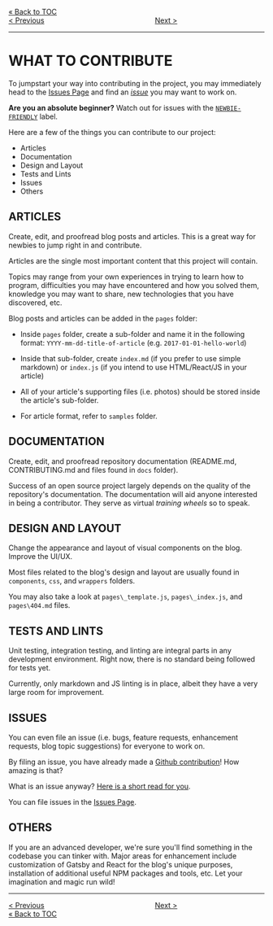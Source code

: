 [&laquo; Back to TOC](../CONTRIBUTING.md#table-of-contents)  
[&lt; Previous](FCC_WORKFLOW.md)
&ensp;&ensp;&ensp;&ensp;&ensp;&ensp;&ensp;&ensp;&ensp;&ensp;&ensp;&ensp;&ensp;&ensp;&ensp;&ensp;&ensp;&ensp;&ensp;&ensp;&ensp;&ensp;&ensp;&ensp;&ensp;&ensp;&ensp;&ensp;&ensp;&ensp;
[Next &gt;](BEST_PRACTICES.md)
***

# WHAT TO CONTRIBUTE

To jumpstart your way into contributing in the project, you may immediately head to the [Issues Page](https://github.com/FCCManila/blog/issues) and find an [_issue_](https://guides.github.com/features/issues/) you may want to work on.

**Are you an absolute beginner?** Watch out for issues with the [`NEWBIE-FRIENDLY`](https://github.com/FCCManila/blog/labels/NEWBIE%20FRIENDLY) label.

Here are a few of the things you can contribute to our project:

- Articles
- Documentation
- Design and Layout
- Tests and Lints
- Issues
- Others

## ARTICLES

Create, edit, and proofread blog posts and articles. This is a great way for newbies to jump right in and contribute.

Articles are the single most important content that this project will contain.

Topics may range from your own experiences in trying to learn how to program, difficulties you may have encountered and how you solved them, knowledge you may want to share, new technologies that you have discovered, etc.

Blog posts and articles can be added in the `pages` folder:

- Inside `pages` folder, create a sub-folder and name it in the following format: `YYYY-mm-dd-title-of-article` (e.g. `2017-01-01-hello-world`)

- Inside that sub-folder, create `index.md` (if you prefer to use simple markdown) or `index.js` (if you intend to use HTML/React/JS in your article)

- All of your article's supporting files (i.e. photos) should be stored inside the article's sub-folder.

- For article format, refer to `samples` folder.

## DOCUMENTATION

Create, edit, and proofread repository documentation (README.md, CONTRIBUTING.md and files found in `docs` folder).

Success of an open source project largely depends on the quality of the repository's documentation. The documentation will aid anyone interested in being a contributor. They serve as virtual _training wheels_ so to speak.

## DESIGN AND LAYOUT

Change the appearance and layout of visual components on the blog. Improve the UI/UX.

Most files related to the blog's design and layout are usually found in `components`, `css`, and `wrappers` folders.

You may also take a look at `pages\_template.js`, `pages\_index.js`, and `pages\404.md` files.

## TESTS AND LINTS

Unit testing, integration testing, and linting are integral parts in any development environment. Right now, there is no standard being followed for tests yet.

Currently, only markdown and JS linting is in place, albeit they have a very large room for improvement.

## ISSUES

You can even file an issue (i.e. bugs, feature requests, enhancement requests, blog topic suggestions) for everyone to work on.

By filing an issue, you have already made a [Github contribution](https://help.github.com/articles/why-are-my-contributions-not-showing-up-on-my-profile/)! How amazing is that?

What is an issue anyway? [Here is a short read for you](https://guides.github.com/features/issues/).

You can file issues in the [Issues Page](https://github.com/FCCManila/blog/issues).

## OTHERS

If you are an advanced developer, we're sure you'll find something in the codebase you can tinker with. Major areas for enhancement include customization of Gatsby and React for the blog's unique purposes, installation of additional useful NPM packages and tools, etc. Let your imagination and magic run wild!

***
[&lt; Previous](FCC_WORKFLOW.md)
&ensp;&ensp;&ensp;&ensp;&ensp;&ensp;&ensp;&ensp;&ensp;&ensp;&ensp;&ensp;&ensp;&ensp;&ensp;&ensp;&ensp;&ensp;&ensp;&ensp;&ensp;&ensp;&ensp;&ensp;&ensp;&ensp;&ensp;&ensp;&ensp;&ensp;
[Next &gt;](BEST_PRACTICES.md)  
[&laquo; Back to TOC](../CONTRIBUTING.md#table-of-contents)
